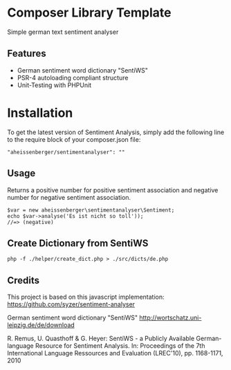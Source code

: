 Composer Library Template
=========================

Simple german text sentiment analyser

Features
--------

* German sentiment word dictionary "SentiWS"
* PSR-4 autoloading compliant structure
* Unit-Testing with PHPUnit

Installation
============

To get the latest version of  Sentiment Analysis, simply add the following line to the require block of your composer.json file:

```
"aheissenberger/sentimentanalyser": ""
```


Usage
-----
Returns a positive number for positive sentiment association and negative number for negative sentiment association.

```
$var = new aheissenberger\sentimentanalyser\Sentiment;
echo $var->analyse('Es ist nicht so toll'));
//=> (negative)
```


Create Dictionary from SentiWS
------------------------------

```
php -f ./helper/create_dict.php > ./src/dicts/de.php
```


Credits
-------

This project is based on this javascript implementation:
https://github.com/syzer/sentiment-analyser

German sentiment word dictionary "SentiWS"
http://wortschatz.uni-leipzig.de/de/download

R. Remus, U. Quasthoff & G. Heyer: SentiWS - a Publicly Available German-language Resource for Sentiment Analysis.
In: Proceedings of the 7th International Language Ressources and Evaluation (LREC'10), pp. 1168-1171, 2010